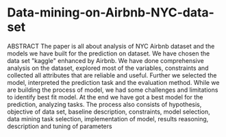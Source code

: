 # Data-mining-on-Airbnb-NYC-data-set
ABSTRACT The paper is all about analysis of NYC Airbnb dataset and the models we have built for the prediction on dataset. We have chosen the data set "kaggle" enhanced by Airbnb.  We have done comprehensive analysis on the dataset, explored most of the variables, constraints and collected all attributes that are reliable and useful. Further we selected the model, interpreted the prediction task and the evaluation method. While we are building the process of model, we had some challenges and limitations to identify best fit model. At the end we have got a best model for the prediction, analyzing tasks. The process also consists of hypothesis, objective of data set, baseline description, constraints, model selection, data mining task selection, implementation of model, results reasoning, description and tuning of parameters
